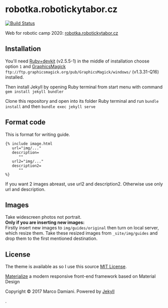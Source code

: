 # robotka.robotickytabor.cz

[![Build Status](https://travis-ci.org/RoboticsBrno/robotka.robotickytabor.cz.svg?branch=master)](https://travis-ci.org/RoboticsBrno/robotka.robotickytabor.cz)

Web for robotic camp 2020: [robotka.robotickytabor.cz](http://robotka.robotickytabor.cz)

## Installation

You'll need [Ruby+devkit](https://rubyinstaller.org/downloads/) (v2.5.5-1) in the middle of installation choose option `1` and  [GraphicsMagick](ftp://ftp.graphicsmagick.org/pub/GraphicsMagick/windows/) `ftp://ftp.graphicsmagick.org/pub/GraphicsMagick/windows/` (v1.3.31-Q16) installed.

Then install Jekyll by opening Ruby terminal from start menu with command ```gem install jekyll bundler```

Clone this repository and open into its folder Ruby terminal and run ```bundle install``` and then ```bundle exec jekyll serve```

## Format code

This is format for writing guide. 
```
{% include image.html
   url="img/..."
   description=
      ""
   url2="img/..."
   description2=
      ""
%} 
```
If you want 2 images abreast, use url2 and description2. Otherwise use only url and description.

## Images
Take widescreen photos not portrait.  
**Only if you are inserting new images:**  
Firstly insert new images to `img/guides/original` then turn on local server, which resize them. Take these resized images from `_site/img/guides` and drop them to the first mentioned destination. 

## License

The theme is available as so I use this source [MIT License][2].

[Materialize][3] a  modern responsive front-end framework based on Material Design

Copyright © 2017 Marco Damiani. Powered by <a href="http://jekyllrb.com">Jekyll</a>

[1]: https://github.com/jekyll/minima
[2]: https://opensource.org/licenses/MIT
[3]: http://materializecss.com/
.
